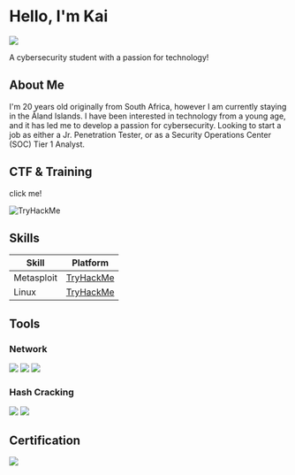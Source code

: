 # Hello, I'm Kai
<a href="https://linkedin.com"><img src="https://img.shields.io/badge/-LinkedIn-0072b1?&style=for-the-badge&logo=linkedin&logoColor=white" /></a>

A cybersecurity student with a passion for technology!

## About Me

I'm 20 years old originally from South Africa, however I am currently staying in the Åland Islands. I have been interested in technology from a young age, and it has led me to develop a passion for cybersecurity. Looking to start a job as either a Jr. Penetration Tester, or as a Security Operations Center (SOC) Tier 1 Analyst.

## CTF & Training

click me!



<img src="https://tryhackme-badges.s3.amazonaws.com/Juxtapose.png" alt="TryHackMe">

## Skills

| Skill                                         | Platform         |
|-----------------------------------------------|----------------------------|
| Metasploit          | <a href="https://tryhackme.com/Juxtapose/badges/metasploitable">TryHackMe</a>|
| Linux | <a href="https://tryhackme.com/Juxtapose/badges/terminaled">TryHackMe</a>|

## Tools


### Network
<div>

<img src="https://img.shields.io/badge/-Metasploit-1679A7?&style=for-the-badge&logo=Metasploit&logoColor=white" />
<img src="https://img.shields.io/badge/-Burp%20Suite-EF3B2D?&style=for-the-badge&logo=Burp%20Suite&logoColor=orange" />
<img src="https://img.shields.io/badge/-Nmap-777BB4?&style=for-the-badge&logo=Nmap&logoColor=white" />




</div>

### Hash Cracking
<div>
   <img src="https://img.shields.io/badge/-John_the_Ripper-00A4EF?&style=for-the-badge&logo=John%20the%20Ripper&logoColor=red" />
<img src="https://img.shields.io/badge/-Hashcat-00A4EF?&style=for-the-badge&logo=Hashcat&logoColor=red" />
</div>


## Certification
<img src="https://img.shields.io/badge/-ITF%2B-FF0000?&style=for-the-badge&logo=CompTIA&logoColor=white" />

